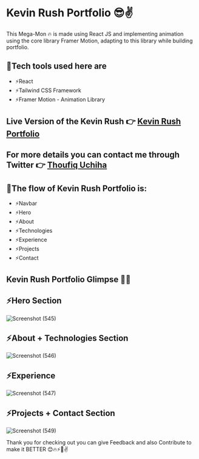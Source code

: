 # Kevin Rush Portfolio 😎✌️

This Mega-Mon 🔥 is made using React JS and implementing animation using the core library Framer Motion, adapting to this library while building portfolio.

## 🎯Tech tools used here are

+ ⚡React
+ ⚡Tailwind CSS Framework
+ ⚡Framer Motion - Animation Library

## Live Version of the Kevin Rush 👉 [Kevin Rush Portfolio](https://thou-framer-motion-portfolio.vercel.app/)

## For more details you can contact me through Twitter 👉 [Thoufiq Uchiha](https://x.com/IzharThouf29718)

## 🎯The flow of Kevin Rush Portfolio is:
+ ⚡Navbar
+ ⚡Hero
+ ⚡About
+ ⚡Technologies
+ ⚡Experience
+ ⚡Projects
+ ⚡Contact

## Kevin Rush Portfolio Glimpse 📸✨
## ⚡Hero Section
![Screenshot (545)](https://github.com/user-attachments/assets/bca19814-2034-479b-a557-19831373b2b3)
## ⚡About + Technologies Section
![Screenshot (546)](https://github.com/user-attachments/assets/2c60860e-3185-4303-8125-70f8535f9d15)
## ⚡Experience
![Screenshot (547)](https://github.com/user-attachments/assets/c31588a9-1f50-43b9-bfb7-7014c1fbf688)
## ⚡Projects + Contact Section
![Screenshot (549)](https://github.com/user-attachments/assets/03c85fa8-3b72-495f-a88f-02ab77baa13b)


Thank you for checking out you can give Feedback and also Contribute to make it BETTER 😊🔥⚡🚀✌️
